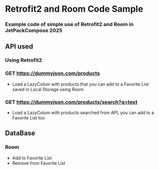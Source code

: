 # Retrofit2 and Room Code Sample
### Example code of simple use of Retrofit2 and Room in JetPackCompose 2025

## API used
### Using Retrofit2
### GET https://dummyjson.com/products
- Load a LazyColum with products that you can add to a Favorite List saved in Local Storage using Room

### GET https://dummyjson.com/products/search?q=text
- Load a LazyColum with products searched from API, you can add to a Favorite List too

## DataBase 
### Room
- Add to Favorite List
- Remove from Favorite List